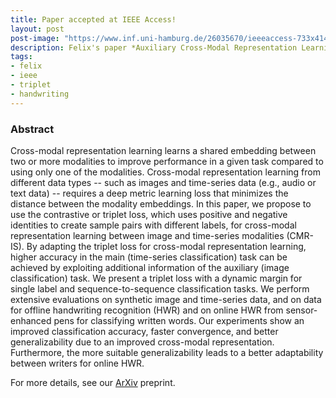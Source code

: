```yaml
---
title: Paper accepted at IEEE Access!
layout: post
post-image: "https://www.inf.uni-hamburg.de/26035670/ieeeaccess-733x414-2f9616fd1e025cdb002aa75de41eb703d81255ff.png"
description: Felix's paper *Auxiliary Cross-Modal Representation Learning with Triplet Loss Functions for Online Handwriting Recognition* got accepted at IEEE Access!
tags:
- felix
- ieee
- triplet
- handwriting
---
```


### Abstract

Cross-modal representation learning learns a shared embedding between two or more modalities to improve performance in a given task compared to using only one of the modalities. Cross-modal representation learning from different data types -- such as images and time-series data (e.g., audio or text data) -- requires a deep metric learning loss that minimizes the distance between the modality embeddings. In this paper, we propose to use the contrastive or triplet loss, which uses positive and negative identities to create sample pairs with different labels, for cross-modal representation learning between image and time-series modalities (CMR-IS). By adapting the triplet loss for cross-modal representation learning, higher accuracy in the main (time-series classification) task can be achieved by exploiting additional information of the auxiliary (image classification) task. We present a triplet loss with a dynamic margin for single label and sequence-to-sequence classification tasks. We perform extensive evaluations on synthetic image and time-series data, and on data for offline handwriting recognition (HWR) and on online HWR from sensor-enhanced pens for classifying written words. Our experiments show an improved classification accuracy, faster convergence, and better generalizability due to an improved cross-modal representation. Furthermore, the more suitable generalizability leads to a better adaptability between writers for online HWR.


For more details, see our [ArXiv](https://arxiv.org/abs/2202.07901) preprint. 


